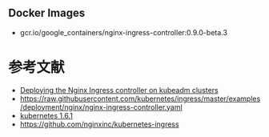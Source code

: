 ## Docker Images
- gcr.io/google_containers/nginx-ingress-controller:0.9.0-beta.3

# 参考文献
- [Deploying the Nginx Ingress controller on kubeadm clusters](https://github.com/kubernetes/ingress/tree/master/examples/deployment/nginx/kubeadm)
- https://raw.githubusercontent.com/kubernetes/ingress/master/examples/deployment/nginx/nginx-ingress-controller.yaml
- [kubernetes 1.6.1](https://jicki.me/2017/04/11/kargo-k8s-1.6.1/)
- https://github.com/nginxinc/kubernetes-ingress
